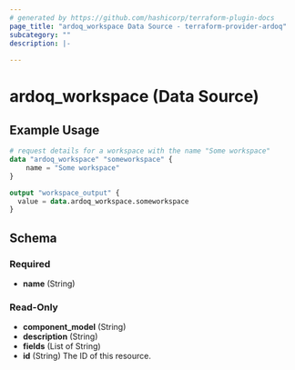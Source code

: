 ```yaml
---
# generated by https://github.com/hashicorp/terraform-plugin-docs
page_title: "ardoq_workspace Data Source - terraform-provider-ardoq"
subcategory: ""
description: |-
  
---
```


# ardoq_workspace (Data Source)



## Example Usage

```terraform
# request details for a workspace with the name "Some workspace"
data "ardoq_workspace" "someworkspace" {
    name = "Some workspace"
}

output "workspace_output" {
  value = data.ardoq_workspace.someworkspace
}
```

<!-- schema generated by tfplugindocs -->
## Schema

### Required

- **name** (String)

### Read-Only

- **component_model** (String)
- **description** (String)
- **fields** (List of String)
- **id** (String) The ID of this resource.


